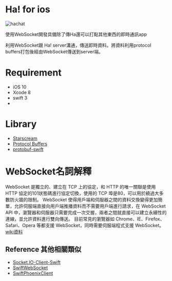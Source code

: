 # Ha! for ios
![hachat](https://github.com/atjoneswang/hachatios/raw/master/hachat/Assets.xcassets/AppIcon.appiconset/Icon-60%402x.png) 

使用WebSocket開發具備除了傳Ha還可以打點其他東西的即時通訊app  

利用WebSocket跟 Ha! server溝通，傳送即時資料。將資料利用protocol buffers打包後經由WebSocket傳送到server端。

# Requirement
 - iOS 10
 - Xcode 8
 - swift 3
 - 
   

# Library

* [Starscream](https://github.com/daltoniam/Starscream)
* [Protocol Buffers](https://developers.google.com/protocol-buffers/)
* [protobuf-swift](https://github.com/alexeyxo/protobuf-swift)   

# WebSocket名詞解釋
WebSocket 是獨立的、建立在 TCP 上的協定，和 HTTP 的唯一關聯是使用 HTTP 協定的101狀態碼進行協定切換，使用的 TCP 埠是80，可以用於繞過大多數防火牆的限制。
WebSocket 使得用戶端和伺服器之間的資料交換變得更加簡單，允許伺服端直接向用戶端推播資料而不需要用戶端進行請求，在 WebSocket API 中，瀏覽器和伺服器只需要完成一次交握，兩者之間就直接可以建立永續性的連線，並允許資料進行雙向傳送。
目前常見的瀏覽器如 Chrome、IE、Firefox、Safari、Opera 等都支援 WebSocket，同時需要伺服端程式支援 WebSocket。
[wiki資料](https://zh.wikipedia.org/wiki/WebSocket)
  

 ## Reference 其他相關類似
* [Socket.IO-Client-Swift](https://github.com/socketio/socket.io-client-swift)
* [SwiftWebSocket](https://github.com/tidwall/SwiftWebSocket)
* [SwiftPhoenixClient](https://github.com/davidstump/SwiftPhoenixClient)
